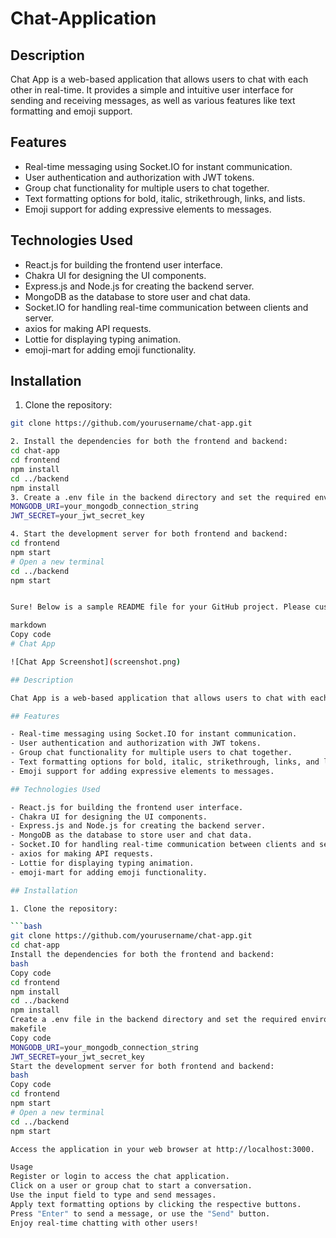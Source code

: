 # Chat-Application

## Description

Chat App is a web-based application that allows users to chat with each other in real-time. It provides a simple and intuitive user interface for sending and receiving messages, as well as various features like text formatting and emoji support.

## Features

- Real-time messaging using Socket.IO for instant communication.
- User authentication and authorization with JWT tokens.
- Group chat functionality for multiple users to chat together.
- Text formatting options for bold, italic, strikethrough, links, and lists.
- Emoji support for adding expressive elements to messages.

## Technologies Used

- React.js for building the frontend user interface.
- Chakra UI for designing the UI components.
- Express.js and Node.js for creating the backend server.
- MongoDB as the database to store user and chat data.
- Socket.IO for handling real-time communication between clients and server.
- axios for making API requests.
- Lottie for displaying typing animation.
- emoji-mart for adding emoji functionality.

## Installation

1. Clone the repository:

```bash
git clone https://github.com/yourusername/chat-app.git

2. Install the dependencies for both the frontend and backend:
cd chat-app
cd frontend
npm install
cd ../backend
npm install
3. Create a .env file in the backend directory and set the required environment variables:
MONGODB_URI=your_mongodb_connection_string
JWT_SECRET=your_jwt_secret_key

4. Start the development server for both frontend and backend:
cd frontend
npm start
# Open a new terminal
cd ../backend
npm start


Sure! Below is a sample README file for your GitHub project. Please customize it with the actual information about your project:

markdown
Copy code
# Chat App

![Chat App Screenshot](screenshot.png)

## Description

Chat App is a web-based application that allows users to chat with each other in real-time. It provides a simple and intuitive user interface for sending and receiving messages, as well as various features like text formatting and emoji support.

## Features

- Real-time messaging using Socket.IO for instant communication.
- User authentication and authorization with JWT tokens.
- Group chat functionality for multiple users to chat together.
- Text formatting options for bold, italic, strikethrough, links, and lists.
- Emoji support for adding expressive elements to messages.

## Technologies Used

- React.js for building the frontend user interface.
- Chakra UI for designing the UI components.
- Express.js and Node.js for creating the backend server.
- MongoDB as the database to store user and chat data.
- Socket.IO for handling real-time communication between clients and server.
- axios for making API requests.
- Lottie for displaying typing animation.
- emoji-mart for adding emoji functionality.

## Installation

1. Clone the repository:

```bash
git clone https://github.com/yourusername/chat-app.git
cd chat-app
Install the dependencies for both the frontend and backend:
bash
Copy code
cd frontend
npm install
cd ../backend
npm install
Create a .env file in the backend directory and set the required environment variables:
makefile
Copy code
MONGODB_URI=your_mongodb_connection_string
JWT_SECRET=your_jwt_secret_key
Start the development server for both frontend and backend:
bash
Copy code
cd frontend
npm start
# Open a new terminal
cd ../backend
npm start

Access the application in your web browser at http://localhost:3000.

Usage
Register or login to access the chat application.
Click on a user or group chat to start a conversation.
Use the input field to type and send messages.
Apply text formatting options by clicking the respective buttons.
Press "Enter" to send a message, or use the "Send" button.
Enjoy real-time chatting with other users!
